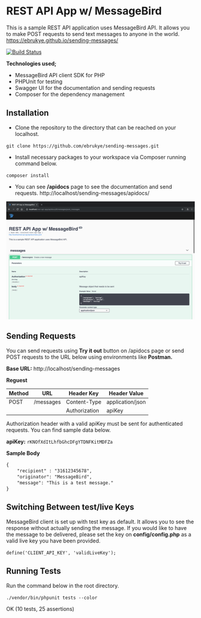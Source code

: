# REST API App w/ MessageBird

This is a sample REST API application uses MessageBird API. It allows you to make POST requests to send text messages to anyone in the world. https://ebrukye.github.io/sending-messages/

[![Build Status](https://travis-ci.org/ebrukye/sending-messages.svg?branch=master)](https://travis-ci.org/ebrukye/sending-messages)

**Technologies used;**
- MessageBird API client SDK for PHP
- PHPUnit for testing
- Swagger UI for the documentation and sending requests
- Composer for the dependency management

## Installation
* Clone the repository to the directory that can be reached on your localhost.

`git clone https://github.com/ebrukye/sending-messages.git`

* Install necessary packages to your workspace via Composer running command below.

`composer install`

* You can see **/apidocs** page to see the documentation and send requests.
http://localhost/sending-messages/apidocs/

![Scheme](assets/screenshot.png)

## Sending Requests
You can send requests using **Try it out** button on /apidocs page or send POST requests to the URL below using environments like **Postman.**

**Base URL:**
http://localhost/sending-messages

**Reguest**

| Method | URL       | Header Key    | Header Value     |
| -------|-----------|---------------|----------------- |
| POST   | /messages | Content-Type  | application/json |
|        |           | Authorization | apiKey

Authorization header with a valid apiKey must be sent for authenticated requests. You can find sample data below.

**apiKey:** `rKNOfXdItLhfbGhcDFgYTDNFKitMDFZa`

**Sample Body**

```
{
    "recipient" : "31612345678",
    "originator": "MessageBird",
    "message": "This is a test message."
}
```

## Switching Between test/live Keys
MessageBird client is set up with test key as default. It allows you to see the response without actually sending the message. If you would like to have the message to be delivered, please set the key on **config/config.php** as a valid live key you have been provided.

`define('CLIENT_API_KEY', 'validLiveKey');`

## Running Tests
Run the command below in the root directory.

`./vendor/bin/phpunit tests --color`

OK (10 tests, 25 assertions)